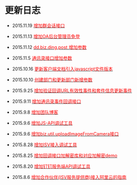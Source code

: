 # 更新日志

- 2015.11.19 [<font color=red >增加群会话接口</font>](#群会话接口)

- 2015.11.13 [<font color=red >增加OA后台管理员免登</font>](#oa后台管理员调用免登)

- 2015.11.12 [<font color=red >dd.biz.ding.post 增加参数</font>](#ding)

- 2015.11.5 [<font color=red >通讯录接口增加参数</font>](#管理通讯录)

- 2015.10.16 [<font color=red >更新客户端文档引入javascript文件版本</font>](#通用)

- 2015.10.10 [<font color=red >创建部门和更新部门新增参数</font>](#创建部门)

- 2015.9.25 [<font color=red >增加验证回调URL有效性事件和套件信息更新事件</font>](#5-回调接口（分为五个回调类型）)

- 2015.9.11 [<font color=red >增加通讯录事件回调接口</font>](#通讯录变更事件回调接口)

- 2015.9.8 [<font color=red >增加团队博客</font>](#%E2%1FZ%A2)

- 2015.9.6 [<font color=red >增加JS-API调试工具</font>](#jsapi%03%D5%E5w)

- 2015.9.6 [<font color=red >增加biz.util.uploadImageFromCamera接口</font>](#上传图片（仅支持拍照上传）)

- 2015.8.28 [<font color=red >增加ISV接入调试工具</font>](#isv接入调试工具)

- 2015.8.25 [<font color=red >增加回调接口加解密库和对应加解密demo</font>](#5-回调接口（分为三个回调类型）)

- 2015.8.20 [<font color=red >增加钉钉服务端API调试工具</font>](#钉钉服务端API调试工具)

- 2015.8.6 [<font color=red >增加合作伙伴(ISV服务提供商)接入阿里云的指南</font>](#合作伙伴接入)


